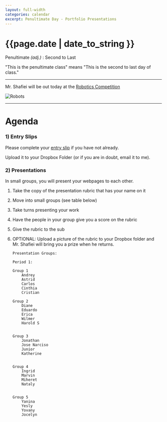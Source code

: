 ```yaml
---
layout: full-width
categories: calendar
excerpt: Penultimate Day - Portfolio Presentations
---
```

# {{page.date | date_to_string }} #

Penultimate <em>(adj.)</em> :  Second to Last


"This is the penultimate class" means "This is the second to last day of class."

---

Mr. Shafiei will be out today at the [Robotics Competition](http://www.usfirst.org/roboticsprograms/frc)

![Robots](https://dl.dropboxusercontent.com/u/3135266/IMG_0050.JPG)


---

# Agenda #

### 1) Entry Slips ###

Please complete your [entry slip](https://dl.dropboxusercontent.com/u/3135266/classes/Assignments/Web/Web%20Design%20Entry%20Slip.docx) if you have not already.

Upload it to your Dropbox Folder (or if you are in doubt, email it to me).


### 2) Presentations ###


In small groups, you will present your webpages to each other.

1.  Take the copy of the presentation rubric that has your name on it
2.  Move into small groups (see table below)
3.  Take turns presenting your work
4.  Have the people in your group give you a score on the rubric
5.  Give the rubric to the sub
6.  OPTIONAL:  Upload a picture of the rubric to your Dropbox folder and Mr. Shafiei will bring you a prize when he returns.

        Presentation Groups:
        
        Period 1:
        
        Group 1
            Andrey            Astrid            Carlos            Cinthia            Cristian
            
        Group 2            Diane            Eduardo            Erica
            Wilmer            Harold S            
            
        Group 3                Jonathan            Jose Narciso            Junior            Katherine
            
            
        Group 4
            Ingrid            Marvin            Miheret            Nataly
        Group 5            Yanina            Yesly            Yovany
            Jocelyn
            


